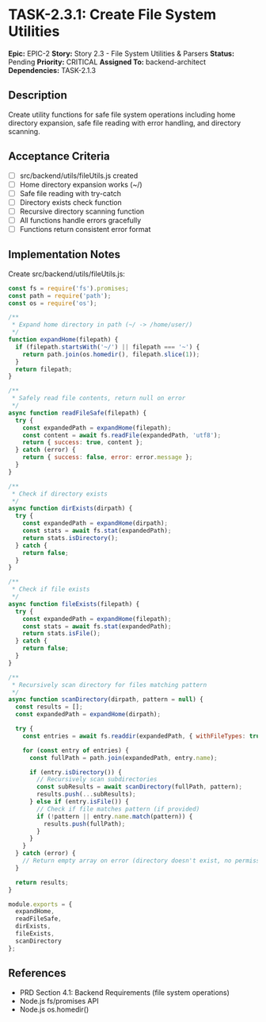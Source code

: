 # TASK-2.3.1: Create File System Utilities

**Epic:** EPIC-2
**Story:** Story 2.3 - File System Utilities & Parsers
**Status:** Pending
**Priority:** CRITICAL
**Assigned To:** backend-architect
**Dependencies:** TASK-2.1.3

## Description

Create utility functions for safe file system operations including home directory expansion, safe file reading with error handling, and directory scanning.

## Acceptance Criteria

- [ ] src/backend/utils/fileUtils.js created
- [ ] Home directory expansion works (~/)
- [ ] Safe file reading with try-catch
- [ ] Directory exists check function
- [ ] Recursive directory scanning function
- [ ] All functions handle errors gracefully
- [ ] Functions return consistent error format

## Implementation Notes

Create src/backend/utils/fileUtils.js:

```javascript
const fs = require('fs').promises;
const path = require('path');
const os = require('os');

/**
 * Expand home directory in path (~/ -> /home/user/)
 */
function expandHome(filepath) {
  if (filepath.startsWith('~/') || filepath === '~') {
    return path.join(os.homedir(), filepath.slice(1));
  }
  return filepath;
}

/**
 * Safely read file contents, return null on error
 */
async function readFileSafe(filepath) {
  try {
    const expandedPath = expandHome(filepath);
    const content = await fs.readFile(expandedPath, 'utf8');
    return { success: true, content };
  } catch (error) {
    return { success: false, error: error.message };
  }
}

/**
 * Check if directory exists
 */
async function dirExists(dirpath) {
  try {
    const expandedPath = expandHome(dirpath);
    const stats = await fs.stat(expandedPath);
    return stats.isDirectory();
  } catch {
    return false;
  }
}

/**
 * Check if file exists
 */
async function fileExists(filepath) {
  try {
    const expandedPath = expandHome(filepath);
    const stats = await fs.stat(expandedPath);
    return stats.isFile();
  } catch {
    return false;
  }
}

/**
 * Recursively scan directory for files matching pattern
 */
async function scanDirectory(dirpath, pattern = null) {
  const results = [];
  const expandedPath = expandHome(dirpath);

  try {
    const entries = await fs.readdir(expandedPath, { withFileTypes: true });

    for (const entry of entries) {
      const fullPath = path.join(expandedPath, entry.name);

      if (entry.isDirectory()) {
        // Recursively scan subdirectories
        const subResults = await scanDirectory(fullPath, pattern);
        results.push(...subResults);
      } else if (entry.isFile()) {
        // Check if file matches pattern (if provided)
        if (!pattern || entry.name.match(pattern)) {
          results.push(fullPath);
        }
      }
    }
  } catch (error) {
    // Return empty array on error (directory doesn't exist, no permission, etc.)
  }

  return results;
}

module.exports = {
  expandHome,
  readFileSafe,
  dirExists,
  fileExists,
  scanDirectory
};
```

## References

- PRD Section 4.1: Backend Requirements (file system operations)
- Node.js fs/promises API
- Node.js os.homedir()
